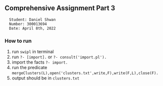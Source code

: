 ## Comprehensive Assignment Part 3

```
  Student: Daniel Shwan
  Number: 300013694
  Date: April 8th, 2022
```

### How to run

1. run `swipl` in terminal
2. run `?- [import].` or `?- consult('import.pl').`
3. import the facts `?- import.`
4. run the predicate `mergeClusters(L),open('clusters.txt',write,F),write(F,L),close(F).`
5. output should be in `clusters.txt`

